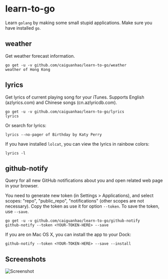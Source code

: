 learn-to-go
===========

Learn `golang` by making some small stupid applications.
Make sure you have installed `go`.

## weather

Get weather forecast information.

```
go get -u -v github.com/caiguanhao/learn-to-go/weather
weather of Hong Kong
```

## lyrics

Get lyrics of current playing song for your iTunes.
Supports English (azlyrics.com) and Chinese songs (cn.azlyricdb.com).

```
go get -u -v github.com/caiguanhao/learn-to-go/lyrics
lyrics
```

Or search for lyrics:

```
lyrics --no-pager of Birthday by Katy Perry
```

If you have installed `lolcat`, you can view the lyrics in rainbow colors:

```
lyrics -l
```

## github-notify

Query for all new GitHub notifications about you and open related web page
in your browser.

You need to generate new token (in Settings > Applications), and select scopes:
"repo", "public_repo", "notifications" (other scopes are not necessary).
Copy the token as use it for option `--token`. To save the token, use `--save`.

```
go get -u -v github.com/caiguanhao/learn-to-go/github-notify
github-notify --token <YOUR-TOKEN-HERE> --save
```

If you are on Mac OS X, you can install the app to your Dock:

```
github-notify --token <YOUR-TOKEN-HERE> --save --install
```

## Screenshots

![Screenshot](https://cloud.githubusercontent.com/assets/1284703/3951341/89923244-26d4-11e4-8a4b-2e2b23963410.png)
